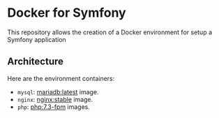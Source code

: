 # Docker for Symfony

This repository allows the creation of a Docker environment for setup a Symfony application

## Architecture

Here are the environment containers:

* `mysql`: [mariadb:latest](https://hub.docker.com/_/mariadb/) image.
* `nginx`: [nginx:stable](https://hub.docker.com/_/nginx/) image.
* `php`: [php:7.3-fpm](https://hub.docker.com/_/php/) images.
